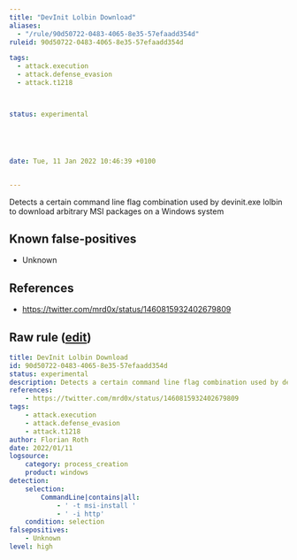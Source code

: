 ```yaml
---
title: "DevInit Lolbin Download"
aliases:
  - "/rule/90d50722-0483-4065-8e35-57efaadd354d"
ruleid: 90d50722-0483-4065-8e35-57efaadd354d

tags:
  - attack.execution
  - attack.defense_evasion
  - attack.t1218



status: experimental





date: Tue, 11 Jan 2022 10:46:39 +0100


---
```


Detects a certain command line flag combination used by devinit.exe lolbin to download arbitrary MSI packages on a Windows system

<!--more-->


## Known false-positives

* Unknown



## References

* https://twitter.com/mrd0x/status/1460815932402679809


## Raw rule ([edit](https://github.com/SigmaHQ/sigma/edit/master/rules/windows/process_creation/proc_creation_win_susp_devinit_lolbin.yml))
```yaml
title: DevInit Lolbin Download
id: 90d50722-0483-4065-8e35-57efaadd354d
status: experimental
description: Detects a certain command line flag combination used by devinit.exe lolbin to download arbitrary MSI packages on a Windows system
references:
    - https://twitter.com/mrd0x/status/1460815932402679809
tags:
    - attack.execution
    - attack.defense_evasion
    - attack.t1218
author: Florian Roth
date: 2022/01/11
logsource:
    category: process_creation
    product: windows
detection:
    selection:
        CommandLine|contains|all: 
            - ' -t msi-install '
            - ' -i http'
    condition: selection
falsepositives:
    - Unknown
level: high
```
